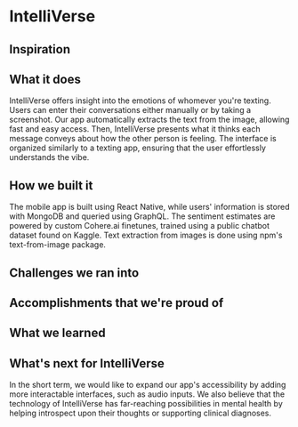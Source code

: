# IntelliVerse

## Inspiration

## What it does
IntelliVerse offers insight into the emotions of whomever you're texting. Users can enter their conversations either manually or by taking a screenshot. Our app automatically extracts the text from the image, allowing fast and easy access. Then, IntelliVerse presents what it thinks each message conveys about how the other person is feeling. The interface is organized similarly to a texting app, ensuring that the user effortlessly understands the vibe.  

## How we built it
The mobile app is built using React Native, while users' information is stored with MongoDB and queried using GraphQL. 
The sentiment estimates are powered by custom Cohere.ai finetunes, trained using a public chatbot dataset found on Kaggle.
Text extraction from images is done using npm's text-from-image package.

## Challenges we ran into

## Accomplishments that we're proud of

## What we learned

## What's next for IntelliVerse
In the short term, we would like to expand our app's accessibility by adding more interactable interfaces, such as audio inputs. We also believe that the technology of IntelliVerse has far-reaching possibilities in mental health by helping introspect upon their thoughts or supporting clinical diagnoses. 
